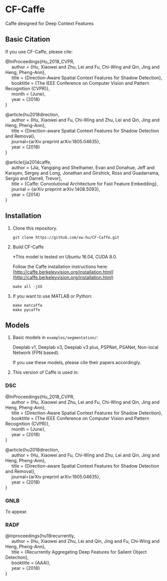 # CF-Caffe
Caffe designed for Deep Context Features

## Basic Citation

If you use CF-Caffe, please cite:

@InProceedings{Hu_2018_CVPR,      
&nbsp;&nbsp;&nbsp;&nbsp;  author = {Hu, Xiaowei and Zhu, Lei and Fu, Chi-Wing and Qin, Jing and Heng, Pheng-Ann},      
&nbsp;&nbsp;&nbsp;&nbsp;  title = {Direction-Aware Spatial Context Features for Shadow Detection},      
&nbsp;&nbsp;&nbsp;&nbsp;  booktitle = {The IEEE Conference on Computer Vision and Pattern Recognition (CVPR)},      
&nbsp;&nbsp;&nbsp;&nbsp;  month = {June},      
&nbsp;&nbsp;&nbsp;&nbsp;  year = {2018}      
}

@article{hu2018direction,   
&nbsp;&nbsp;&nbsp;&nbsp;  author = {Hu, Xiaowei and Fu, Chi-Wing and Zhu, Lei and Qin, Jing and Heng, Pheng-Ann},    
&nbsp;&nbsp;&nbsp;&nbsp;  title = {Direction-aware Spatial Context Features for Shadow Detection and Removal},    
&nbsp;&nbsp;&nbsp;&nbsp;  journal={arXiv preprint arXiv:1805.04635},    
&nbsp;&nbsp;&nbsp;&nbsp;  year  = {2018}    
}

@article{jia2014caffe,       
&nbsp;&nbsp;&nbsp;&nbsp;  author = {Jia, Yangqing and Shelhamer, Evan and Donahue, Jeff and Karayev, Sergey and Long, Jonathan and Girshick, Ross and Guadarrama, Sergio and Darrell, Trevor},       
&nbsp;&nbsp;&nbsp;&nbsp;  title = {Caffe: Convolutional Architecture for Fast Feature Embedding},       
&nbsp;&nbsp;&nbsp;&nbsp;  journal = {arXiv preprint arXiv:1408.5093},       
&nbsp;&nbsp;&nbsp;&nbsp;  year = {2014}       
}

## Installation
1. Clone this repository.

    ```shell
    git clone https://github.com/xw-hu/CF-Caffe.git
    ```

2. Build CF-Caffe

   *This model is tested on Ubuntu 16.04, CUDA 8.0.
    
   Follow the Caffe installation instructions here: [http://caffe.berkeleyvision.org/installation.html](http://caffe.berkeleyvision.org/installation.html)   
   
   ```shell
   make all -jXX
   ```
   
3. If you want to use MATLAB or Python:

   ```shell
   make matcaffe
   make pycaffe
   ```


## Models

1. Basic models in `examples/segmentation/`:

   Deeplab v1, Deeplab v3, Deeplab v3 plus, PSPNet, PSANet, Non-local Network (FPN based).
   
   If you use these models, please cite their papers accordingly.
   
2. This version of Caffe is used in:


### DSC
@InProceedings{Hu_2018_CVPR,      
&nbsp;&nbsp;&nbsp;&nbsp;  author = {Hu, Xiaowei and Zhu, Lei and Fu, Chi-Wing and Qin, Jing and Heng, Pheng-Ann},      
&nbsp;&nbsp;&nbsp;&nbsp;  title = {Direction-Aware Spatial Context Features for Shadow Detection},      
&nbsp;&nbsp;&nbsp;&nbsp;  booktitle = {The IEEE Conference on Computer Vision and Pattern Recognition (CVPR)},      
&nbsp;&nbsp;&nbsp;&nbsp;  month = {June},      
&nbsp;&nbsp;&nbsp;&nbsp;  year = {2018}      
}

@article{hu2018direction,   
&nbsp;&nbsp;&nbsp;&nbsp;  author = {Hu, Xiaowei and Fu, Chi-Wing and Zhu, Lei and Qin, Jing and Heng, Pheng-Ann},    
&nbsp;&nbsp;&nbsp;&nbsp;  title = {Direction-aware Spatial Context Features for Shadow Detection and Removal},    
&nbsp;&nbsp;&nbsp;&nbsp;  journal={arXiv preprint arXiv:1805.04635},    
&nbsp;&nbsp;&nbsp;&nbsp;  year  = {2018}    
}

### GNLB
To appear.

### RADF
@inproceedings{hu18recurrently,   
&nbsp;&nbsp;&nbsp;&nbsp;  author = {Hu, Xiaowei and Zhu, Lei and Qin, Jing and Fu, Chi-Wing and Heng, Pheng-Ann},              
&nbsp;&nbsp;&nbsp;&nbsp;  title = {Recurrently Aggregating Deep Features for Salient Object Detection},    
&nbsp;&nbsp;&nbsp;&nbsp;  booktitle = {AAAI},    
&nbsp;&nbsp;&nbsp;&nbsp;  year  = {2018}    
}
